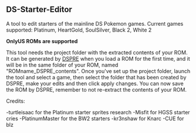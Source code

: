 ## DS-Starter-Editor
A tool to edit starters of the mainline DS Pokemon games. 
Current games supported: Platinum, HeartGold, SoulSilver, Black 2, White 2

**OnlyUS ROMs are supported**

This tool needs the project folder with the extracted contents of your ROM.
It can be generated by [DSPRE](https://github.com/AdAstra-LD/DS-Pokemon-Rom-Editor/releases/tag/v1.7.1) when you load a ROM for the first time, and it will be in the same folder of your ROM, named "ROMname_DSPRE_contents".
Once you've set up the project folder, launch the tool and select a game, then select the folder that has been created by DSPRE, make your edits and then click apply changes.
You can now save the ROM by DSPRE, remember to not re-extract the contents of your ROM.

Credits:

-turtleisaac for the Platinum starter sprites research
-Misfit for HGSS starter cries
-PlatinumMaster for the BW2 starters
-kr3nshaw for Knarc
-CUE for blz
